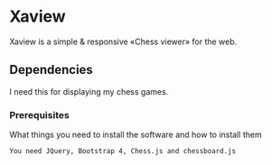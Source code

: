 # Xaview

Xaview is a simple & responsive «Chess viewer» for the web.

## Dependencies

I need this for displaying my chess games.

### Prerequisites

What things you need to install the software and how to install them

```
You need JQuery, Bootstrap 4, Chess.js and chessboard.js
```